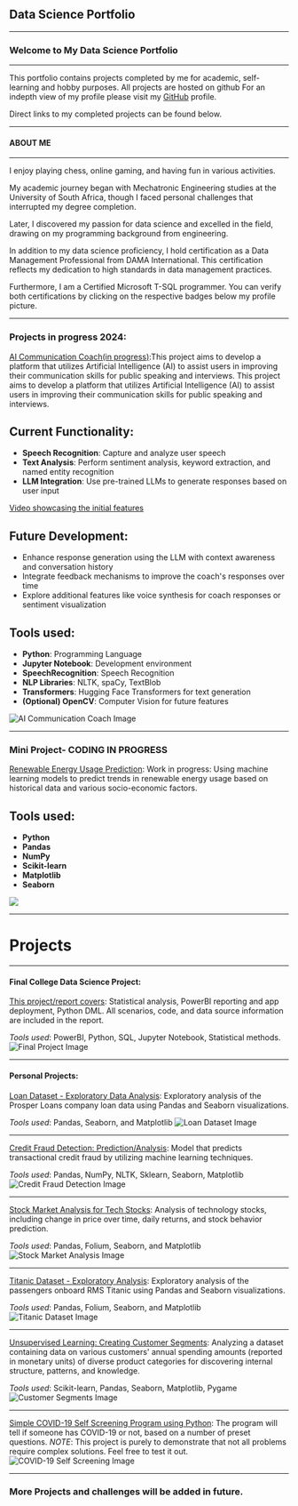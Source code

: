 ## Data Science Portfolio
---


### Welcome to My Data Science Portfolio
---

This portfolio contains projects completed by me for academic, self-learning and hobby purposes. All projects are hosted on github For an indepth view of my profile please visit my <a href="https://github.com/JermaineV">GitHub</a> profile. 

Direct links to my completed projects can be found below.



---
#### ABOUT ME


---

I enjoy playing chess, online gaming, and having fun in various activities.

My academic journey began with Mechatronic Engineering studies at the University of South Africa, though I faced personal challenges that interrupted my degree completion.

Later, I discovered my passion for data science and excelled in the field, drawing on my programming background from engineering.

In addition to my data science proficiency, I hold certification as a Data Management Professional from DAMA International. This certification reflects my dedication to high standards in data management practices.

Furthermore, I am a Certified Microsoft T-SQL programmer. You can verify both certifications by clicking on the respective badges below my profile picture.



---
### Projects in progress 2024:
[AI Communication Coach(in progress)](https://github.com/JermaineV/AI_Coach):This project aims to develop a platform that utilizes Artificial Intelligence (AI) to assist users in improving their communication skills for public speaking and interviews.
This project aims to develop a platform that utilizes Artificial Intelligence (AI) to assist users in improving their communication skills for public speaking and interviews.
## Current Functionality:
- **Speech Recognition**: Capture and analyze user speech
- **Text Analysis**: Perform sentiment analysis, keyword extraction, and named entity recognition
- **LLM Integration**: Use pre-trained LLMs to generate responses based on user input

[Video showcasing the initial features](https://1drv.ms/v/s!AuRvf69NQWuRqGrrkG9EW8cE-o4z?e=Amhrcv)

## Future Development:
- Enhance response generation using the LLM with context awareness and conversation history
- Integrate feedback mechanisms to improve the coach's responses over time
- Explore additional features like voice synthesis for coach responses or sentiment visualization

## Tools used:
- **Python**: Programming Language
- **Jupyter Notebook**: Development environment
- **SpeechRecognition**: Speech Recognition
- **NLP Libraries**: NLTK, spaCy, TextBlob
- **Transformers**: Hugging Face Transformers for text generation
- **(Optional) OpenCV**: Computer Vision for future features

![AI Communication Coach Image](https://github.com/JermaineV/JermaineV.github.io/blob/9485850cfc3d0007e00998eb6b26f9225f5d1721/images/botpic.jpeg?raw=true)

---
### Mini Project- CODING IN PROGRESS
[Renewable Energy Usage Prediction](https://github.com/JermaineV/Renewable-Energy-Usage-Prediction): Work in progress: Using machine learning models to predict trends in renewable energy usage based on historical data and various socio-economic factors.

## Tools used: 
- **Python**
- **Pandas**
- **NumPy**
- **Scikit-learn**
- **Matplotlib**
- **Seaborn**

<img src="https://github.com/JermaineV/JermaineV.github.io/blob/6f8157c4bf93060da1c072700be8f41fa1cee3b4/images/energy1.jpeg?raw=true"/>

---
# Projects

---

#### Final College Data Science Project:
[This project/report covers](https://github.com/JermaineV/JermaineV.github.io/blob/d48fc08d8aa787c23c76c7c268fdecece66d38e4/projects/82554fad24fc8c51be8c00565dcc62beb5b86660.pdf): Statistical analysis, PowerBI reporting and app deployment, Python DML. All scenarios, code, and data source information are included in the report.

*Tools used*: PowerBI, Python, SQL, Jupyter Notebook, Statistical methods.
![Final Project Image](https://user-images.githubusercontent.com/78037138/198569998-ceca43ca-c7e4-43cd-90a1-750abdd02368.png)

---

#### Personal Projects:

[Loan Dataset - Exploratory Data Analysis](https://github.com/JermaineV/JermaineV.github.io/blob/64767819f9348fc10f7b66cb0078c57dcd89af55/projects/sub3/Part_I_exploration%20(2).ipynb): Exploratory analysis of the Prosper Loans company loan data using Pandas and Seaborn visualizations.

*Tools used*: Pandas, Seaborn, and Matplotlib
![Loan Dataset Image](https://github.com/JermaineV/JermaineV.github.io/blob/b39c14116b08ebfe8aaf89aa9d178012d8281f9d/images/267-2677308_loan-cartoon-loan-clipart-hd-png-download.png?raw=true)

---

[Credit Fraud Detection: Prediction/Analysis](https://github.com/JermaineV/JermaineV.github.io/blob/8a2abfaf8b460c895b00a8b8c990d91c0091e881/projects/credit_fraud_detection.ipynb.ipynb): Model that predicts transactional credit fraud by utilizing machine learning techniques.

*Tools used*: Pandas, NumPy, NLTK, Sklearn, Seaborn, Matplotlib
![Credit Fraud Detection Image](images/money-bag-thief-eps-vector_csp35493988.jpg?raw=true)

---

[Stock Market Analysis for Tech Stocks](https://github.com/JermaineV/JermaineV.github.io/blob/3cd011d8c890535696b4f633a4922cc58227dcb5/projects/Stock%20Market%20Analysis/Stock%20Market%20Analysis%20for%20Tech%20Stocks.ipynb): Analysis of technology stocks, including change in price over time, daily returns, and stock behavior prediction.

*Tools used*: Pandas, Folium, Seaborn, and Matplotlib
![Stock Market Analysis Image](images/tiny-people-stock-traders-laptop-with-graph-chart-buy-sell-shares-stock-market-index-stockbroking-company-stock-exchange-data-concept_335657-1160.jpg?raw=true)

---

[Titanic Dataset - Exploratory Analysis](https://github.com/JermaineV/JermaineV.github.io/blob/6a4073a5f40449dcfef267ba95b3a2a8cb1891a6/projects/Titanic%20Dataset%20-%20Exploratory%20Analysis.ipynb): Exploratory analysis of the passengers onboard RMS Titanic using Pandas and Seaborn visualizations.

*Tools used*: Pandas, Folium, Seaborn, and Matplotlib
![Titanic Dataset Image](images/titanic-css-float-none-cartoon-browserling-webcomic.png?raw=true)

---

[Unsupervised Learning: Creating Customer Segments](https://github.com/JermaineV/JermaineV.github.io/blob/3cd011d8c890535696b4f633a4922cc58227dcb5/projects/Unsupervised%20Learning:%20Creating%20Customer%20Segments/customer_segments.ipynb): Analyzing a dataset containing data on various customers' annual spending amounts (reported in monetary units) of diverse product categories for discovering internal structure, patterns, and knowledge.

*Tools used*: Scikit-learn, Pandas, Seaborn, Matplotlib, Pygame
![Customer Segments Image](images/customer%20segmentation.jpg?raw=true)

---

[Simple COVID-19 Self Screening Program using Python](https://github.com/JermaineV/Simple-Covid-19-self-Screening-program/blob/18001a04702c88b76a80368f38af41207bd114bd/Simple_Covid_19_Screening_program.py): The program will tell if someone has COVID-19 or not, based on a number of preset questions. 
*NOTE*: This project is purely to demonstrate that not all problems require complex solutions. Feel free to test it out.
![COVID-19 Self Screening Image](images/symptoms-covid-19-coronavirus-cartoon-style-infographic_1308-52033.jpg)

---

### More Projects and challenges will be added in future.
